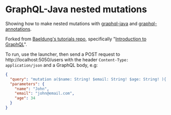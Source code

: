 # GraphQL-Java nested mutations

Showing how to make nested mutations with [graphql-java](https://github.com/graphql-java/graphql-java) and [graphql-annotations](https://github.com/graphql-java/graphql-java-annotations).

Forked from [Baeldung's tutorials repo](https://github.com/eugenp/tutorials), specifically "[Introduction to GraphQL](http://www.baeldung.com/graphql)".

To run, use the launcher, then send a POST request to http://localhost:5050/users with the header
`Content-Type: application/json` and a GraphQL body, e.g:

``` json
{
  "query": "mutation a($name: String! $email: String! $age: String! ){ user { create ( name: $name email: $email age: $age) { id name email age } } }",
  "parameters": {
    "name": "John",
	"email": "john@email.com",
    "age": 34
  }
}
```